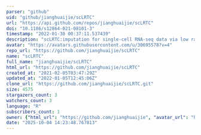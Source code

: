 ```yaml
---
parser: "github"
uid: "github/jianghuaijie/scLRTC"
url: "https://api.github.com/repos/jianghuaijie/scLRTC"
doi: "10.1186/s12864-021-08101-3"
timestamp: "2022-01-30 00:37:11.537439"
description: "scLRTC:imputation for single-cell RNA-seq data via low rank tensor completion"
avatar: "https://avatars.githubusercontent.com/u/30695578?v=4"
repo_url: "https://github.com/jianghuaijie/scLRTC"
name: "scLRTC"
full_name: "jianghuaijie/scLRTC"
html_url: "https://github.com/jianghuaijie/scLRTC"
created_at: "2021-02-05T03:47:29Z"
updated_at: "2022-01-05T12:45:06Z"
clone_url: "https://github.com/jianghuaijie/scLRTC.git"
size: 4575
stargazers_count: 3
watchers_count: 3
language: "R"
subscribers_count: 1
owner: {"html_url": "https://github.com/jianghuaijie", "avatar_url": "https://avatars.githubusercontent.com/u/30695578?v=4", "login": "jianghuaijie", "type": "User"}
date: "2025-10-04 14:23:48.767813"
---
```

